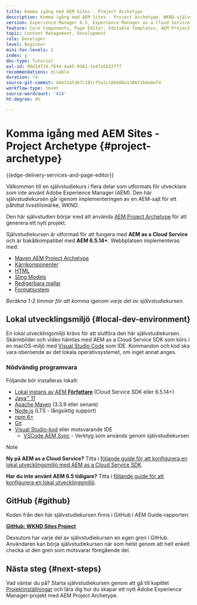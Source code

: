 ```yaml
---
title: Komma igång med AEM Sites - Project Archetype
description: Komma igång med AEM Sites - Project Archetype. WKND-självstudiekursen är en självstudiekurs i flera delar som utformats för utvecklare som är nybörjare på Adobe Experience Manager. Självstudiekursen går igenom implementeringen av en AEM-sajt för ett fiktivt livsstilsmärke, WKND. Självstudiekursen behandlar grundläggande ämnen som projektinställningar, prototyper, kärnkomponenter, redigerbara mallar, klientbibliotek och komponentutveckling.
version: Experience Manager 6.5, Experience Manager as a Cloud Service
feature: Core Components, Page Editor, Editable Templates, AEM Project Archetype
topic: Content Management, Development
role: Developer
level: Beginner
mini-toc-levels: 1
index: y
doc-type: Tutorial
exl-id: 90d14734-f644-4a45-9361-1e47a5b52fff
recommendations: disable
duration: 74
source-git-commit: 48433a5367c281cf5a1c106b08a1306f1b0e8ef4
workflow-type: tm+mt
source-wordcount: '414'
ht-degree: 0%

---
```


# Komma igång med AEM Sites - Project Archetype {#project-archetype}

{{edge-delivery-services-and-page-editor}}

Välkommen till en självstudiekurs i flera delar som utformats för utvecklare som inte använt Adobe Experience Manager (AEM). Den här självstudiekursen går igenom implementeringen av en AEM-sajt för ett påhittat livsstilsmärke, WKND.

Den här självstudien börjar med att använda [AEM Project Archetype](https://experienceleague.adobe.com/docs/experience-manager-core-components/using/developing/archetype/overview.html?lang=sv-SE) för att generera ett nytt projekt.

Självstudiekursen är utformad för att fungera med **AEM as a Cloud Service** och är bakåtkompatibel med **AEM 6.5.14+**. Webbplatsen implementeras med:

* [Maven AEM Project Archetype](https://experienceleague.adobe.com/docs/experience-manager-core-components/using/developing/archetype/overview.html?lang=sv-SE)
* [Kärnkomponenter](https://experienceleague.adobe.com/docs/experience-manager-core-components/using/introduction.html?lang=sv-SE)
* [HTML](https://experienceleague.adobe.com/docs/experience-manager-htl/content/getting-started.html?lang=sv-SE)
* [Sling Models](https://sling.apache.org/documentation/bundles/models.html)
* [Redigerbara mallar](https://experienceleague.adobe.com/docs/experience-manager-learn/sites/page-authoring/template-editor-feature-video-use.html?lang=sv-SE)
* [Formatsystem](https://experienceleague.adobe.com/docs/experience-manager-learn/sites/page-authoring/style-system-feature-video-use.html?lang=sv-SE)

*Beräkna 1-2 timmar för att komma igenom varje del av självstudiekursen.*

## Lokal utvecklingsmiljö {#local-dev-environment}

En lokal utvecklingsmiljö krävs för att slutföra den här självstudiekursen. Skärmbilder och video hämtas med AEM as a Cloud Service SDK som körs i en macOS-miljö med [Visual Studio Code](https://code.visualstudio.com/) som IDE. Kommandon och kod ska vara oberoende av det lokala operativsystemet, om inget annat anges.

### Nödvändig programvara

Följande bör installeras lokalt:

* [Lokal instans av AEM **Författare**](https://experience.adobe.com/#/downloads) (Cloud Service SDK eller 6.5.14+)
* [Java™ 11](https://downloads.experiencecloud.adobe.com/content/software-distribution/en/general.html)
* [Apache Maven](https://maven.apache.org/) (3.3.9 eller senare)
* [Node.js](https://nodejs.org/en/) (LTS - långsiktig support)
* [npm 6+](https://www.npmjs.com/)
* [Git](https://git-scm.com/)
* [Visual Studio-kod](https://code.visualstudio.com/) eller motsvarande IDE
   * [VSCode AEM Sync](https://marketplace.visualstudio.com/items?itemName=yamato-ltd.vscode-aem-sync) - Verktyg som används genom självstudiekursen

>[!NOTE]
>
> **Ny på AEM as a Cloud Service?** Titta i [följande guide för att konfigurera en lokal utvecklingsmiljö med AEM as a Cloud Service SDK](https://experienceleague.adobe.com/docs/experience-manager-learn/cloud-service/local-development-environment-set-up/overview.html?lang=sv-SE).
>
> **Har du inte använt AEM 6.5 tidigare?** Titta i [följande guide för att konfigurera en lokal utvecklingsmiljö](https://experienceleague.adobe.com/docs/experience-manager-learn/foundation/development/set-up-a-local-aem-development-environment.html?lang=sv-SE).

## GitHub {#github}

Koden från den här självstudiekursen finns i GitHub i AEM Guide-rapporten:

**[GitHub: WKND Sites Project](https://github.com/adobe/aem-guides-wknd)**

Dessutom har varje del av självstudiekursen en egen gren i GitHub. Användaren kan börja självstudiekursen när som helst genom att helt enkelt checka ut den gren som motsvarar föregående del.

## Nästa steg {#next-steps}

Vad väntar du på? Starta självstudiekursen genom att gå till kapitlet [Projektinställningar](project-setup.md) och lära dig hur du skapar ett nytt Adobe Experience Manager-projekt med AEM Project Archetype.

